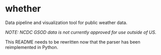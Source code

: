 # whether
Data pipeline and visualization tool for public weather data.

*NOTE: NCDC GSOD data is not currently approved for use outside of US.*

This README needs to be rewritten now that the parser has been reimplemented in Python.
